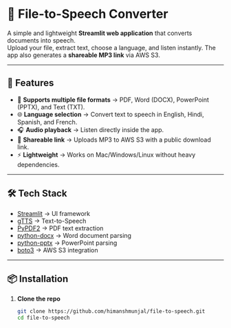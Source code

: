 # 📖 File-to-Speech Converter

A simple and lightweight **Streamlit web application** that converts documents into speech.  
Upload your file, extract text, choose a language, and listen instantly. The app also generates a **shareable MP3 link** via AWS S3.

---

## 🚀 Features
- 📂 **Supports multiple file formats** → PDF, Word (DOCX), PowerPoint (PPTX), and Text (TXT).  
- 🌐 **Language selection** → Convert text to speech in English, Hindi, Spanish, and French.  
- 🎧 **Audio playback** → Listen directly inside the app.  
- 🔗 **Shareable link** → Uploads MP3 to AWS S3 with a public download link.  
- ⚡ **Lightweight** → Works on Mac/Windows/Linux without heavy dependencies.  

---

## 🛠️ Tech Stack
- [Streamlit](https://streamlit.io/) → UI framework  
- [gTTS](https://pypi.org/project/gTTS/) → Text-to-Speech  
- [PyPDF2](https://pypi.org/project/PyPDF2/) → PDF text extraction  
- [python-docx](https://pypi.org/project/python-docx/) → Word document parsing  
- [python-pptx](https://pypi.org/project/python-pptx/) → PowerPoint parsing  
- [boto3](https://pypi.org/project/boto3/) → AWS S3 integration  

---

## 📦 Installation

1. **Clone the repo**
   ```bash
   git clone https://github.com/himanshmunjal/file-to-speech.git
   cd file-to-speech

